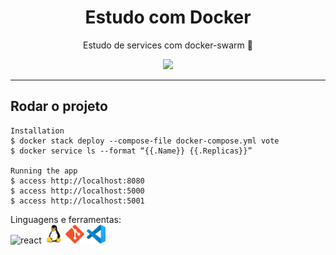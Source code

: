 <h1 align="center">Estudo com Docker </h1>

<p align="center">Estudo de services com docker-swarm 🤖</p>
<div align="center">
  <img src="https://user-images.githubusercontent.com/27689460/135203303-fc7b098b-3762-4cf2-a120-947fac5b1a32.jpg" />
</div>

<hr />

## Rodar o projeto 
```
Installation
$ docker stack deploy --compose-file docker-compose.yml vote
$ docker service ls --format “{{.Name}} {{.Replicas}}”

Running the app
$ access http://localhost:8080
$ access http://localhost:5000
$ access http://localhost:5001

```


<p align="left">
Linguagens e ferramentas: <br />
<img src="https://cdn.jsdelivr.net/gh/devicons/devicon/icons/docker/docker-original.svg" alt="react" width="30" height="30"/> 
<img src="https://raw.githubusercontent.com/devicons/devicon/master/icons/linux/linux-original.svg" alt="linux" width="30" height="30" />
<img src="https://raw.githubusercontent.com/devicons/devicon/master/icons/git/git-original.svg" alt="git" width="30" height="30"/>
<img src="https://raw.githubusercontent.com/github/explore/80688e429a7d4ef2fca1e82350fe8e3517d3494d/topics/visual-studio-code/visual-studio-code.png" alt="perl" width="30" height="30" />


